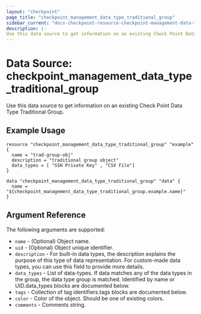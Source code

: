 ```yaml
---
layout: "checkpoint"
page_title: "checkpoint_management_data_type_traditional_group"
sidebar_current: "docs-checkpoint-resource-checkpoint-management-data-type-traditional-group"
description: |-
Use this data source to get information on an existing Check Point Data Type Traditional Group.
---
```


# Data Source: checkpoint_management_data_type_traditional_group

Use this data source to get information on an existing Check Point Data Type Traditional Group.

## Example Usage


```hcl
resource "checkpoint_management_data_type_traditional_group" "example" {
  name = "trad-group-obj"
  description = "traditional group object"
  data_types = [ "SSH Private Key" , "CSV File"]
}

data "checkpoint_management_data_type_traditional_group" "data" {
  name = "${checkpoint_management_data_type_traditional_group.example.name}"
}
```

## Argument Reference

The following arguments are supported:

* `name` - (Optional) Object name. 
* `uid` - (Optional) Object unique identifier.
* `description` - For built-in data types, the description explains the purpose of this type of data representation.
For custom-made data types, you can use this field to provide more details. 
* `data_types` -  List of data-types. If data matches any of the data types in the group, the data type group is matched.
Identified by name or UID.data_types blocks are documented below.
* `tags` - Collection of tag identifiers.tags blocks are documented below.
* `color` -  Color of the object. Should be one of existing colors. 
* `comments` - Comments string.
